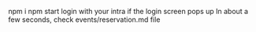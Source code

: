 npm i
npm start
login with your intra if the login screen pops up
In about a few seconds, check events/reservation.md file
